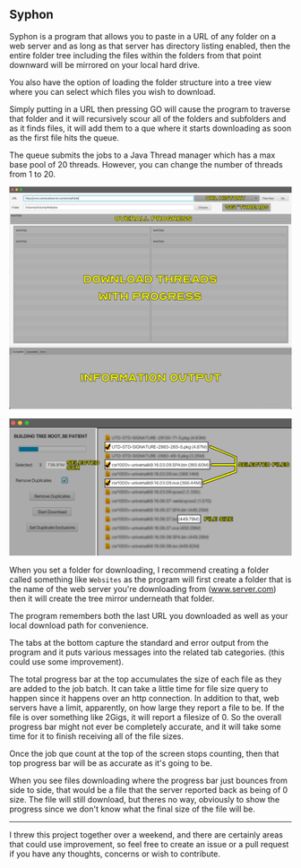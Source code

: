 ## Syphon

Syphon is a program that allows you to paste in a URL of any folder on a web server and as long as that server has directory listing enabled, then the entire folder tree including the files within the folders from that point downward will be mirrored on your local hard drive.

You also have the option of loading the folder structure into a tree view where you can select which files you wish to download.

Simply putting in a URL then pressing GO will cause the program to traverse that folder and it will recursively scour all of the folders and subfolders and as it finds files, it will add them to a que where it starts downloading as soon as the first file hits the queue.

The queue submits the jobs to a Java Thread manager which has a max base pool of 20 threads. However, you can change the number of threads from 1 to 20.

![MainScreen](./Images/MainScreen.png)

![TreeScreen](./Images/TreeScreen.png)

When you set a folder for downloading, I recommend creating a folder called something like `Websites` as the program will first create a folder that is the name of the web server you're downloading from (www.server.com) then it will create the tree mirror underneath that folder.

The program remembers both the last URL you downloaded as well as your local download path for convenience.

The tabs at the bottom capture the standard and error output from the program and it puts various messages into the related tab categories. (this could use some improvement).

The total progress bar at the top accumulates the size of each file as they are added to the job batch. It can take a little time for file size query to happen since it happens over an http connection. In addition to that, web servers have a limit, apparently, on how large they report a file to be. If the file is over something like 2Gigs, it will report a filesize of 0. So the overall progress bar might not ever be completely accurate, and it will take some time for it to finish receiving all of the file sizes.

Once the job que count at the top of the screen stops counting, then that top progress bar will be as accurate as it's going to be.

When you see files downloading where the progress bar just bounces from side to side, that would be a file that the server reported back as being of 0 size. The file will still download, but theres no way, obviously to show the progress since we don't know what the final size of the file will be.

___
I threw this project together over a weekend, and there are certainly areas that could use improvement, so feel free to create an issue or a pull request if you have any thoughts, concerns or wish to contribute.
